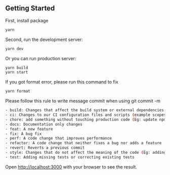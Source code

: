 ## Getting Started

First, install package

```bash
yarn
```

Second, run the development server:

```bash
yarn dev
```

Or you can run production server:
```bash
yarn build
yarn start
```

If you got format error, please run this command to fix
```bash
yarn format
```

Please follow this rule to write message commit when using git commit -m

```bash
- build: Changes that affect the build system or external dependencies (example scopes: gulp, broccoli, npm)
- ci: Changes to our CI configuration files and scripts (example scopes: Gitlab CI, Circle, BrowserStack, SauceLabs)
- chore: add something without touching production code (Eg: update npm dependencies)
- docs: Documentation only changes
- feat: A new feature
- fix: A bug fix
- perf: A code change that improves performance
- refactor: A code change that neither fixes a bug nor adds a feature
- revert: Reverts a previous commit
- style: Changes that do not affect the meaning of the code (Eg: adding white-space, formatting, missing semi-colons, etc)
- test: Adding missing tests or correcting existing tests
```
Open [http://localhost:3000](http://localhost:3000) with your browser to see the result.
